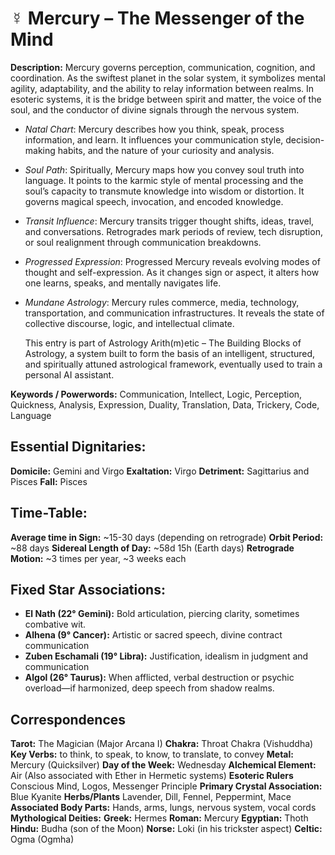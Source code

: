 # ☿ Mercury – The Messenger of the Mind

**Description:**
Mercury governs perception, communication, cognition, and coordination. As the swiftest planet in the solar system, it symbolizes mental agility, adaptability, and the ability to relay information between realms. In esoteric systems, it is the bridge between spirit and matter, the voice of the soul, and the conductor of divine signals through the nervous system.

- *Natal Chart*:  Mercury describes how you think, speak, process information, and learn. It influences your communication style, decision-making habits, and the nature of your curiosity and analysis.

- *Soul Path*:  Spiritually, Mercury maps how you convey soul truth into language. It points to the karmic style of mental processing and the soul’s capacity to transmute knowledge into wisdom or distortion. It governs magical speech, invocation, and encoded knowledge.

- *Transit Influence*:  Mercury transits trigger thought shifts, ideas, travel, and conversations. Retrogrades mark periods of review, tech disruption, or soul realignment through communication breakdowns.

- *Progressed Expression*: Progressed Mercury reveals evolving modes of thought and self-expression. As it changes sign or aspect, it alters how one learns, speaks, and mentally navigates life.

- *Mundane Astrology*: Mercury rules commerce, media, technology, transportation, and communication infrastructures. It reveals the state of collective discourse, logic, and intellectual climate.

	This entry is part of Astrology Arith(m)etic – The Building Blocks of Astrology, a system built to form the basis of an intelligent, structured, and spiritually attuned astrological framework, eventually used to train a personal AI assistant.

**Keywords / Powerwords:**
Communication, Intellect, Logic, Perception, Quickness, Analysis, Expression, Duality, Translation, Data, Trickery, Code, Language
## Essential Dignitaries:

**Domicile:** Gemini and Virgo
**Exaltation:** Virgo
**Detriment:** Sagittarius and Pisces
**Fall:** Pisces

## Time-Table:

**Average time in Sign:** ~15-30 days (depending on retrograde)
**Orbit Period:** ~88 days
**Sidereal Length of Day:** ~58d 15h (Earth days)
**Retrograde Motion:** ~3 times per year, ~3 weeks each

## Fixed Star Associations:
  
- **El Nath (22° Gemini):** Bold articulation, piercing clarity, sometimes combative wit.
- **Alhena (9° Cancer):** Artistic or sacred speech, divine contract communication
- **Zuben Eschamali (19° Libra):** Justification, idealism in judgment and communication
- **Algol (26° Taurus):** When afflicted, verbal destruction or psychic overload—if harmonized, deep speech from shadow realms.
	
## Correspondences

**Tarot:** The Magician (Major Arcana I)
**Chakra:** Throat Chakra (Vishuddha)
**Key Verbs:** to think, to speak, to know, to translate, to convey
**Metal:** Mercury (Quicksilver)
**Day of the Week:** Wednesday
**Alchemical Element:** Air (Also associated with Ether in Hermetic systems)
**Esoteric Rulers** Conscious Mind, Logos, Messenger Principle
**Primary Crystal Association:** Blue Kyanite
**Herbs/Plants** Lavender, Dill, Fennel, Peppermint, Mace
**Associated Body Parts:** Hands, arms, lungs, nervous system, vocal cords
**Mythological Deities:**
   **Greek:** Hermes
   **Roman:** Mercury
   **Egyptian:** Thoth
   **Hindu:** Budha (son of the Moon)
   **Norse:** Loki (in his trickster aspect)
   **Celtic:** Ogma (Ogmha)